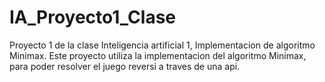 # IA_Proyecto1_Clase
Proyecto 1 de la clase Inteligencia artificial 1, Implementacion de algoritmo Minimax.
Este proyecto utiliza la implementacion del algoritmo Minimax, para poder resolver el juego reversi a traves de una api. 
